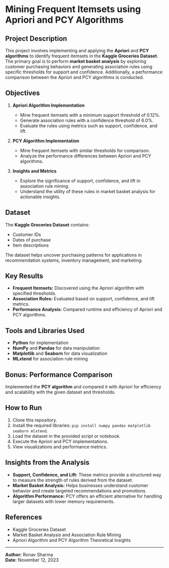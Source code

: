 # Mining Frequent Itemsets using Apriori and PCY Algorithms
## Project Description
This project involves implementing and applying the **Apriori** and **PCY algorithms** to identify frequent itemsets in the **Kaggle Groceries Dataset**. The primary goal is to perform **market basket analysis** by exploring customer purchasing behaviors and generating association rules using specific thresholds for support and confidence. Additionally, a performance comparison between the Apriori and PCY algorithms is conducted.

## Objectives

1. **Apriori Algorithm Implementation**
   - Mine frequent itemsets with a minimum support threshold of 0.12%.
   - Generate association rules with a confidence threshold of 6.0%.
   - Evaluate the rules using metrics such as support, confidence, and lift.
   
2. **PCY Algorithm Implementation**
   - Mine frequent itemsets with similar thresholds for comparison.
   - Analyze the performance differences between Apriori and PCY algorithms.

3. **Insights and Metrics**
   - Explore the significance of support, confidence, and lift in association rule mining.
   - Understand the utility of these rules in market basket analysis for actionable insights.

## Dataset

The **Kaggle Groceries Dataset** contains:
- Customer IDs
- Dates of purchase
- Item descriptions

The dataset helps uncover purchasing patterns for applications in recommendation systems, inventory management, and marketing.

## Key Results

- **Frequent Itemsets:** Discovered using the Apriori algorithm with specified thresholds.
- **Association Rules:** Evaluated based on support, confidence, and lift metrics.
- **Performance Analysis:** Compared runtime and efficiency of Apriori and PCY algorithms.

## Tools and Libraries Used

- **Python** for implementation
- **NumPy** and **Pandas** for data manipulation
- **Matplotlib** and **Seaborn** for data visualization
- **MLxtend** for association rule mining

## Bonus: Performance Comparison

Implemented the **PCY algorithm** and compared it with Apriori for efficiency and scalability with the given dataset and thresholds.

## How to Run

1. Clone this repository.
2. Install the required libraries: `pip install numpy pandas matplotlib seaborn mlxtend`.
3. Load the dataset in the provided script or notebook.
4. Execute the Apriori and PCY implementations.
5. View visualizations and performance metrics.

## Insights from the Analysis

- **Support, Confidence, and Lift:** These metrics provide a structured way to measure the strength of rules derived from the dataset.
- **Market Basket Analysis:** Helps businesses understand customer behavior and create targeted recommendations and promotions.
- **Algorithm Performance:** PCY offers an efficient alternative for handling larger datasets with lower memory requirements.

## References

- Kaggle Groceries Dataset
- Market Basket Analysis and Association Rule Mining
- Apriori Algorithm and PCY Algorithm Theoretical Insights

---
**Author:** Ronav Sharma  
**Date:** November 12, 2023

